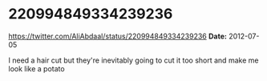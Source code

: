# 220994849334239236
https://twitter.com/AliAbdaal/status/220994849334239236
**Date:** 2012-07-05

I need a hair cut but they're inevitably going to cut it too short and make me look like a potato
